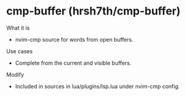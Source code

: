# cmp-buffer (hrsh7th/cmp-buffer)

What it is
- nvim-cmp source for words from open buffers.

Use cases
- Complete from the current and visible buffers.

Modify
- Included in sources in lua/plugins/lsp.lua under nvim-cmp config.